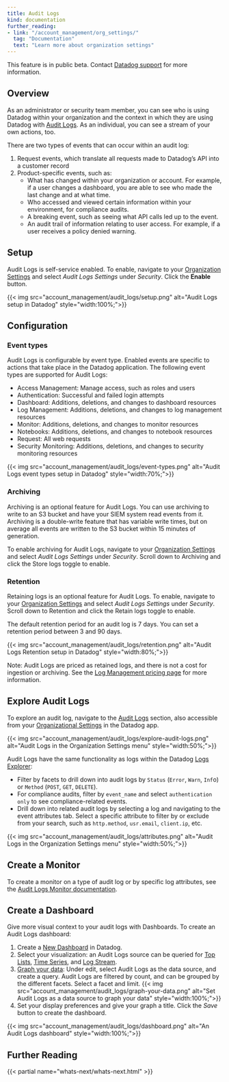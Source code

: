 ```yaml
---
title: Audit Logs
kind: documentation
further_reading:
- link: "/account_management/org_settings/"
  tag: "Documentation"
  text: "Learn more about organization settings"
---
```


<div class="alert alert-warning">This feature is in public beta. Contact <a href="https://www.datadoghq.com/support/">Datadog support</a> for more information.</div>

## Overview

As an administrator or security team member, you can see who is using Datadog within your organization and the context in which they are using Datadog with [Audit Logs][1]. As an individual, you can see a stream of your own actions, too.

There are two types of events that can occur within an audit log:

1. Request events, which translate all requests made to Datadog’s API into a customer record
2. Product-specific events, such as:
    - What has changed within your organization or account. For example, if a user changes a dashboard, you are able to see who made the last change and at what time.
    - Who accessed and viewed certain information within your environment, for compliance audits.
    - A breaking event, such as seeing what API calls led up to the event.
    - An audit trail of information relating to user access. For example, if a user receives a policy denied warning.

## Setup

Audit Logs is self-service enabled. To enable, navigate to your [Organization Settings][2] and select *Audit Logs Settings* under *Security*. Click the **Enable** button.

{{< img src="account_management/audit_logs/setup.png" alt="Audit Logs setup in Datadog" style="width:100%;">}}

## Configuration

### Event types

Audit Logs is configurable by event type. Enabled events are specific to actions that take place in the Datadog application. The following event types are supported for Audit Logs:

- Access Management: Manage access, such as roles and users
- Authentication: Successful and failed login attempts
- Dashboard: Additions, deletions, and changes to dashboard resources
- Log Management: Additions, deletions, and changes to log management resources
- Monitor: Additions, deletions, and changes to monitor resources
- Notebooks: Additions, deletions, and changes to notebook resources
- Request: All web requests
- Security Monitoring: Additions, deletions, and changes to security monitoring resources

{{< img src="account_management/audit_logs/event-types.png" alt="Audit Logs event types setup in Datadog" style="width:70%;">}}

### Archiving

Archiving is an optional feature for Audit Logs. You can use archiving to write to an S3 bucket and have your SIEM system read events from it. Archiving is a double-write feature that has variable write times, but on average all events are written to the S3 bucket within 15 minutes of generation.

To enable archiving for Audit Logs, navigate to your [Organization Settings][2] and select *Audit Logs Settings* under *Security*. Scroll down to Archiving and click the Store logs toggle to enable.

### Retention

Retaining logs is an optional feature for Audit Logs. To enable, navigate to your [Organization Settings][2] and select *Audit Logs Settings* under *Security*.  Scroll down to Retention and click the Retain logs toggle to enable.

The default retention period for an audit log is 7 days. You can set a retention period between 3 and 90 days.

{{< img src="account_management/audit_logs/retention.png" alt="Audit Logs Retention setup in Datadog" style="width:80%;">}}

Note: Audit Logs are priced as retained logs, and there is not a cost for ingestion or archiving. See the [Log Management pricing page][3] for more information.

## Explore Audit Logs

To explore an audit log, navigate to the [Audit Logs][1] section, also accessible from your [Organizational Settings][2] in the Datadog app.

{{< img src="account_management/audit_logs/explore-audit-logs.png" alt="Audit Logs in the Organization Settings menu" style="width:50%;">}}

Audit Logs have the same functionality as logs within the Datadog [Logs Explorer][4]:

- Filter by facets to drill down into audit logs by `Status` (`Error`, `Warn`, `Inf`o) or `Method` (`POST`, `GET`, `DELETE`).
- For compliance audits, filter by `event_name` and select `authentication only` to see compliance-related events.
- Drill down into related audit logs by selecting a log and navigating to the event attributes tab. Select a specific attribute to filter by or exclude from your search, such as `http.method`, `usr.email`, `client.ip`, etc.

{{< img src="account_management/audit_logs/attributes.png" alt="Audit Logs in the Organization Settings menu" style="width:50%;">}}

## Create a Monitor

To create a monitor on a type of audit log or by specific log attributes, see the [Audit Logs Monitor documentation][5].

## Create a Dashboard

Give more visual context to your audit logs with Dashboards. To create an Audit Logs dashboard:

1. Create a [New Dashboard][6] in Datadog.
2. Select your visualization: an Audit Logs source can be queried for [Top Lists][7], [Time Series][8], and [Log Stream][9].
3. [Graph your data][10]: Under edit, select Audit Logs as the data source, and create a query. Audit Logs are filtered by count, and can be grouped by the different facets. Select a facet and limit.
{{< img src="account_management/audit_logs/graph-your-data.png" alt="Set Audit Logs as a data source to graph your data" style="width:100%;">}}
4. Set your display preferences and give your graph a title. Click the *Save* button to create the dashboard.

{{< img src="account_management/audit_logs/dashboard.png" alt="An Audit Logs dashboard" style="width:100%;">}}

## Further Reading

{{< partial name="whats-next/whats-next.html" >}}

[1]: https://app.datadoghq.com/audit/logs
[2]: https://app.datadoghq.com/organization-settings/
[3]: https://www.datadoghq.com/pricing/
[4]: /logs/explorer/
[5]: /monitors/create/types/audit_logs/
[6]: /dashboards/
[7]: /dashboards/widgets/top_list/
[8]: /dashboards/widgets/timeseries/
[9]: /dashboards/widgets/log_stream/
[10]: /dashboards/querying/#choose-the-metric-to-graph/
